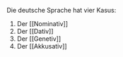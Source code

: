 Die deutsche Sprache hat vier Kasus:
1) Der [[Nominativ]]
2) Der [[Dativ]]
3) Der [[Genetiv]]
4) Der [[Akkusativ]]